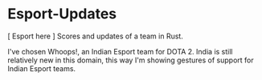 # Esport-Updates
[ Esport here ] Scores and updates of a team in Rust.

I've chosen Whoops!, an Indian Esport team for DOTA 2. India is still relatively new in this domain, this way I'm showing gestures of support for Indian Esport teams.
